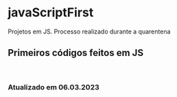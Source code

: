 # javaScriptFirst

Projetos em JS.
Processo realizado durante a quarentena            
          
## Primeiros códigos feitos em JS      
<br>  

### Atualizado em 06.03.2023
 
 
 
